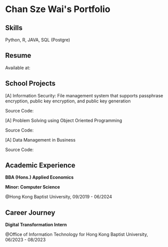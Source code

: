 # Chan Sze Wai's Portfolio
## Skills
Python, R, JAVA, SQL (Postgre)
## Resume
Available at: 
## School Projects
[A] Information Security: File management system that supports passphrase encryption, public key encryption, and public key generation

Source Code: 

[A] Problem Solving using Object Oriented Programming

Source Code:

[A] Data Management in Business

Source Code:

## Academic Experience
**BBA (Hons.) Applied Economics**

**Minor: Computer Science**

@Hong Kong Baptist University, 09/2019 - 06/2024
## Career Journey
**Digital Transformation Intern**

@Office of Information Technology for Hong Kong Baptist University, 06/2023 - 08/2023
